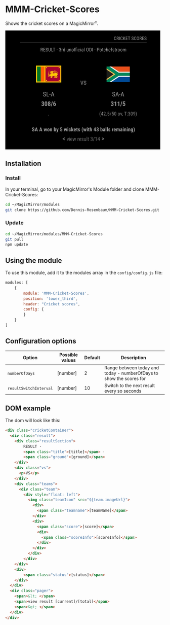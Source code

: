 # MMM-Cricket-Scores

Shows the cricket scores on a MagicMirror².

![Screenshot 2024-09-05 at 12 40 15](Example_1.png)

## Installation

### Install

In your terminal, go to your MagicMirror's Module folder and clone MMM-Cricket-Scores:

```bash
cd ~/MagicMirror/modules
git clone https://github.com/Dennis-Rosenbaum/MMM-Cricket-Scores.git
```

### Update

```bash
cd ~/MagicMirror/modules/MMM-Cricket-Scores
git pull
npm update
```

## Using the module

To use this module, add it to the modules array in the `config/config.js` file:
```js
modules: [
    {
        module: 'MMM-Cricket-Scores',
        position: 'lower_third',
        header: "Cricket scores",
        config: {
        }
    }
]
```

## Configuration options

Option|Possible values|Default|Description
------|------|------|-----------
`numberOfDays`|[number]|2|Range between today and today - numberOfDays to show the scores for
`resultSwitchInterval`|[number]|10|Switch to the next result every so seconds

## DOM example
The dom will look like this:

```html
<div class="cricketContainer">
  <div class="result">
    <div class="resultSection">
        RESULT · 
        <span class="title">[title]</span> · 
        <span class="ground">[ground]</span>
    </div>
    <div class="vs">
      <p>VS</p>
    </div>  
    <div class="teams">
      <div class="team">
        <div style="float: left">
          <img class="teamIcon" src="${team.imageUrl}"> 
            <div>
              <span class="teamname">[teamName]</span>
            </div>
            <div>
              <span class="score">[score]</span>
              <div>
                <span class="scoreInfo">[scoreInfo]</span> 
              </div>
            </div> 
          </div>
        </div>
    </div>
    <div>
        <span class="status">[status]</span>
    </div>
  </div>
  <div class="pager">
    <span>&lt; </span>
    <span>view result [current]/[total]</span>
    <span>&gt; </span>
  </div>
</div>
```



[mm]: https://github.com/MichMich/MagicMirror

